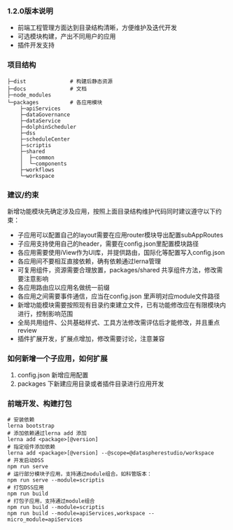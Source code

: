 ### 1.2.0版本说明

- 前端工程管理方面达到目录结构清晰，方便维护及迭代开发
- 可选模块构建，产出不同用户的应用
- 插件开发支持

### 项目结构

```
├─dist              # 构建后静态资源
├─docs              # 文档
├─node_modules
└─packages          # 各应用模块
    ├─apiServices
    ├─dataGovernance
    ├─dataService
    ├─dolphinScheduler
    ├─dss
    ├─scheduleCenter
    ├─scriptis
    ├─shared
    │  ├─common
    │  └─components
    ├─workflows
    └─workspace

```

### 建议/约束

新增功能模块先确定涉及应用，按照上面目录结构维护代码同时建议遵守以下约束：

- 子应用可以配置自己的layout需要在应用router模块导出配置subAppRoutes
- 子应用支持使用自己的header，需要在config.json里配置模块路径
- 各应用需要使用iView作为UI库，并提供路由，国际化等配置写入config.json
- 各应用间不要相互直接依赖，确有依赖通过lerna管理
- 可复用组件，资源需要合理放置，packages/shared 共享组件方法，修改需要注意影响
- 各应用路由应以应用名做统一前缀
- 各应用之间需要事件通信，应当在config.json 里声明对应module文件路径
- 新增功能模块需要按照现有目录约束建立文件，已有功能修改应在有限模块内进行，控制影响范围
- 全局共用组件、公共基础样式、工具方法修改需评估后才能修改，并且重点review
- 插件扩展开发，扩展点增加，修改需要讨论，注意兼容

### 如何新增一个子应用，如何扩展

1. config.json 新增应用配置
2. packages 下新建应用目录或者插件目录进行应用开发


### 前端开发、构建打包

```
# 安装依赖
lerna bootstrap 
# 添加依赖通过lerna add 添加
lerna add <package>[@version]
# 指定组件添加依赖
lerna add <package>[@version] --@scope=@dataspherestudio/workspace
# 开发启动DSS
npm run serve
# 运行部分模块子应用，支持通过module组合。如科管版本：
npm run serve --module=scriptis
# 打包DSS应用
npm run build
# 打包子应用，支持通过module组合
npm run build --module=scriptis
npm run build --module=apiServices,workspace --micro_module=apiServices
```
